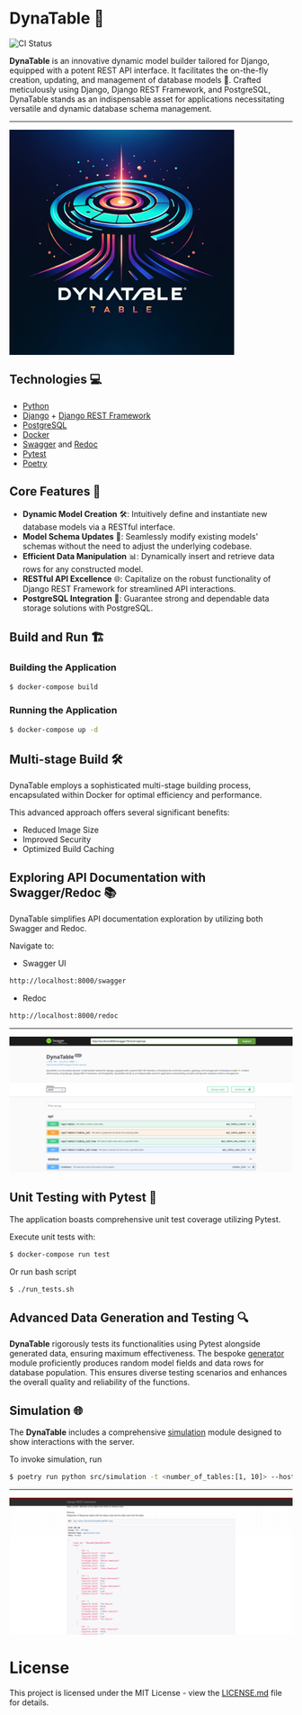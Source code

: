 

# DynaTable 🚀

![CI Status](https://github.com/blooser/DynaTable/actions/workflows/docker-image.yml/badge.svg)

**DynaTable** is an innovative dynamic model builder tailored for Django, equipped with a potent REST API interface. It facilitates the on-the-fly creation, updating, and management of database models 🌟. Crafted meticulously using Django, Django REST Framework, and PostgreSQL, DynaTable stands as an indispensable asset for applications necessitating versatile and dynamic database schema management.

---

<img  width="400" align="center" src="https://raw.githubusercontent.com/blooser/DynaTable/master/images/logo.webp">

## Technologies 💻
- [Python](https://www.python.org/)
- [Django](https://www.djangoproject.com/) + [Django REST Framework](https://www.django-rest-framework.org/)
- [PostgreSQL](https://www.postgresql.org/)
- [Docker](https://www.docker.com/)
- [Swagger](https://swagger.io/) and [Redoc](https://redoc.ly/)
- [Pytest](https://docs.pytest.org/en/stable/)
- [Poetry](https://python-poetry.org/)

## Core Features 🌈

- **Dynamic Model Creation** 🛠️: Intuitively define and instantiate new database models via a RESTful interface.
- **Model Schema Updates** 🔧: Seamlessly modify existing models' schemas without the need to adjust the underlying codebase.
- **Efficient Data Manipulation** 📊: Dynamically insert and retrieve data rows for any constructed model.
- **RESTful API Excellence** 🌐: Capitalize on the robust functionality of Django REST Framework for streamlined API interactions.
- **PostgreSQL Integration** 💾: Guarantee strong and dependable data storage solutions with PostgreSQL.

## Build and Run 🏗️

### Building the Application

```bash
$ docker-compose build
```

###  Running the Application

```bash
$ docker-compose up -d
```

## Multi-stage Build 🛠️

DynaTable employs a sophisticated multi-stage building process, encapsulated within Docker for optimal efficiency and performance.

This advanced approach offers several significant benefits:
-  Reduced Image Size
- Improved Security
- Optimized Build Caching

## Exploring API Documentation with Swagger/Redoc 📚

DynaTable simplifies API documentation exploration by utilizing both Swagger and Redoc.

Navigate to:

- Swagger UI

```bash
http://localhost:8000/swagger
```

- Redoc

```bash
http://localhost:8000/redoc
```
---
<img src="https://github.com/blooser/DynaTable/blob/master/images/swagger.png?raw=true" />

## Unit Testing with Pytest 🧪

The application boasts comprehensive unit test coverage utilizing Pytest.

Execute unit tests with:

```bash
$ docker-compose run test
```

Or run bash script

```
$ ./run_tests.sh
```

## Advanced Data Generation and Testing 🔍

**DynaTable** rigorously tests its functionalities using Pytest alongside generated data, ensuring maximum effectiveness. The bespoke [generator](https://github.com/blooser/DynaTable/blob/master/src/tests/generator.py) module proficiently produces random model fields and data rows for database population. This ensures diverse testing scenarios and enhances the overall quality and reliability of the functions.

## Simulation 🌐

The **DynaTable** includes a comprehensive [simulation](https://github.com/blooser/DynaTable/blob/master/src/simulation/__main__.py) module designed to show interactions with the server. 

To invoke simulation, run

```bash
$ poetry run python src/simulation -t <number_of_tables:[1, 10]> --host <host:http://localhost:8000/>
```

---

![sim2](https://github.com/blooser/DynaTable/blob/master/images/sim2.png?raw=true)


# License

This project is licensed under the MIT License - view the [LICENSE.md](https://github.com/blooser/DynaTable/blob/master/LICENSE.md) file for details.


